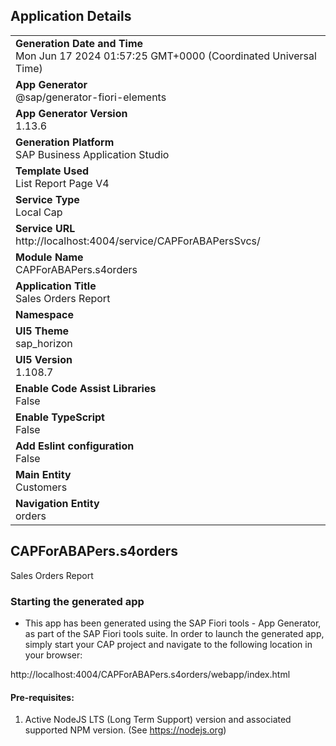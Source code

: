 ## Application Details
|               |
| ------------- |
|**Generation Date and Time**<br>Mon Jun 17 2024 01:57:25 GMT+0000 (Coordinated Universal Time)|
|**App Generator**<br>@sap/generator-fiori-elements|
|**App Generator Version**<br>1.13.6|
|**Generation Platform**<br>SAP Business Application Studio|
|**Template Used**<br>List Report Page V4|
|**Service Type**<br>Local Cap|
|**Service URL**<br>http://localhost:4004/service/CAPForABAPersSvcs/
|**Module Name**<br>CAPForABAPers.s4orders|
|**Application Title**<br>Sales Orders Report|
|**Namespace**<br>|
|**UI5 Theme**<br>sap_horizon|
|**UI5 Version**<br>1.108.7|
|**Enable Code Assist Libraries**<br>False|
|**Enable TypeScript**<br>False|
|**Add Eslint configuration**<br>False|
|**Main Entity**<br>Customers|
|**Navigation Entity**<br>orders|

## CAPForABAPers.s4orders

Sales Orders Report

### Starting the generated app

-   This app has been generated using the SAP Fiori tools - App Generator, as part of the SAP Fiori tools suite.  In order to launch the generated app, simply start your CAP project and navigate to the following location in your browser:

http://localhost:4004/CAPForABAPers.s4orders/webapp/index.html

#### Pre-requisites:

1. Active NodeJS LTS (Long Term Support) version and associated supported NPM version.  (See https://nodejs.org)


